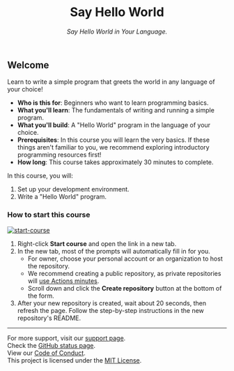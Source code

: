 <header>

<!--
  <<< Author notes: Course header >>>
  Include a 1280×640 image, course title in sentence case, and a concise description in emphasis.
  In your repository settings: enable template repository, add your 1280×640 social image, auto delete head branches.
  Add your open source license, GitHub uses MIT license.
-->

# Say Hello World

_Say Hello World in Your Language._

</header>

<!--
  <<< Author notes: Course start >>>
  Include start button, a note about Actions minutes,
  and tell the learner why they should take the course.
-->

## Welcome

Learn to write a simple program that greets the world in any language of your choice!

- **Who is this for**: Beginners who want to learn programming basics.
- **What you'll learn**: The fundamentals of writing and running a simple program.
- **What you'll build**: A "Hello World" program in the language of your choice.
- **Prerequisites**: In this course you will learn the very basics. If these things aren't familiar to you, we recommend exploring introductory programming resources first!
- **How long**: This course takes approximately 30 minutes to complete.

In this course, you will:

1. Set up your development environment.
2. Write a "Hello World" program.

### How to start this course

<!-- For start course, run in JavaScript:
'https://github.com/new?' + new URLSearchParams({
  template_owner: 'skills',
  template_name: 'communicate-using-markdown',
  owner: '@me',
  name: 'skills-communicate-using-markdown',
  description: 'My clone repository',
  visibility: 'public',
}).toString()
-->

[![start-course](https://user-images.githubusercontent.com/1221423/235727646-4a590299-ffe5-480d-8cd5-8194ea184546.svg)](https://github.com/new?template_owner=andrewdmaclean-work&template_name=learn-hello-world&owner=%40me&name=build-hello-world&description=My+clone+repository&visibility=public)

1. Right-click **Start course** and open the link in a new tab.
2. In the new tab, most of the prompts will automatically fill in for you.
   - For owner, choose your personal account or an organization to host the repository.
   - We recommend creating a public repository, as private repositories will [use Actions minutes](https://docs.github.com/en/billing/managing-billing-for-github-actions/about-billing-for-github-actions).
   - Scroll down and click the **Create repository** button at the bottom of the form.
3. After your new repository is created, wait about 20 seconds, then refresh the page. Follow the step-by-step instructions in the new repository's README.

<footer>

<!--
  <<< Author notes: Footer >>>
  Add a link to get support, GitHub status page, code of conduct, license link.
-->

---

For more support, visit our [support page](#).  
Check the [GitHub status page](https://www.githubstatus.com/).  
View our [Code of Conduct](#).  
This project is licensed under the [MIT License](#).

</footer>
